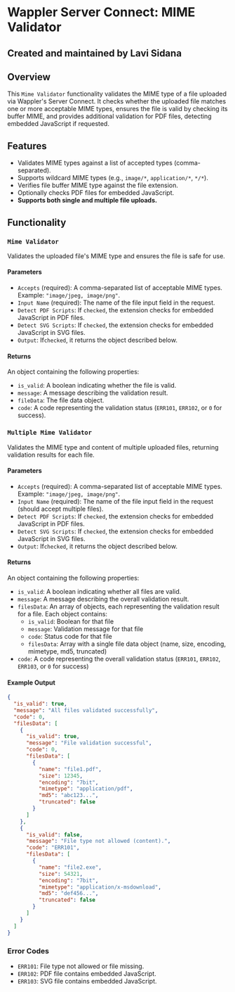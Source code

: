 # Wappler Server Connect: MIME Validator

## Created and maintained by Lavi Sidana

## Overview

This `Mime Validator` functionality validates the MIME type of a file uploaded via Wappler's Server Connect. It checks whether the uploaded file matches one or more acceptable MIME types, ensures the file is valid by checking its buffer MIME, and provides additional validation for PDF files, detecting embedded JavaScript if requested.

## Features

- Validates MIME types against a list of accepted types (comma-separated).
- Supports wildcard MIME types (e.g., `image/*`, `application/*`, `*/*`).
- Verifies file buffer MIME type against the file extension.
- Optionally checks PDF files for embedded JavaScript.
- **Supports both single and multiple file uploads.**

## Functionality

### `Mime Validator`

Validates the uploaded file's MIME type and ensures the file is safe for use.

#### Parameters
  - `Accepts` (required): A comma-separated list of acceptable MIME types. Example: `"image/jpeg, image/png"`.
  - `Input Name` (required): The name of the file input field in the request.
  - `Detect PDF Scripts`: If `checked`, the extension checks for embedded JavaScript in PDF files.
  - `Detect SVG Scripts`: If `checked`, the extension checks for embedded JavaScript in SVG files.
  - `Output`: If`checked`, it returns the object described below.

#### Returns

An object containing the following properties:
- `is_valid`: A boolean indicating whether the file is valid.
- `message`: A message describing the validation result.
- `fileData`: The file data object.
- `code`: A code representing the validation status (`ERR101`, `ERR102`, or `0` for success).

### `Multiple Mime Validator`

Validates the MIME type and content of multiple uploaded files, returning validation results for each file.

#### Parameters
  - `Accepts` (required): A comma-separated list of acceptable MIME types. Example: `"image/jpeg, image/png"`.
  - `Input Name` (required): The name of the file input field in the request (should accept multiple files).
  - `Detect PDF Scripts`: If `checked`, the extension checks for embedded JavaScript in PDF files.
  - `Detect SVG Scripts`: If `checked`, the extension checks for embedded JavaScript in SVG files.
  - `Output`: If`checked`, it returns the object described below.

#### Returns

An object containing the following properties:
- `is_valid`: A boolean indicating whether all files are valid.
- `message`: A message describing the overall validation result.
- `filesData`: An array of objects, each representing the validation result for a file. Each object contains:
  - `is_valid`: Boolean for that file
  - `message`: Validation message for that file
  - `code`: Status code for that file
  - `filesData`: Array with a single file data object (name, size, encoding, mimetype, md5, truncated)
- `code`: A code representing the overall validation status (`ERR101`, `ERR102`, `ERR103`, or `0` for success)

#### Example Output
```json
{
  "is_valid": true,
  "message": "All files validated successfully",
  "code": 0,
  "filesData": [
    {
      "is_valid": true,
      "message": "File validation successful",
      "code": 0,
      "filesData": [
        {
          "name": "file1.pdf",
          "size": 12345,
          "encoding": "7bit",
          "mimetype": "application/pdf",
          "md5": "abc123...",
          "truncated": false
        }
      ]
    },
    {
      "is_valid": false,
      "message": "File type not allowed (content).",
      "code": "ERR101",
      "filesData": [
        {
          "name": "file2.exe",
          "size": 54321,
          "encoding": "7bit",
          "mimetype": "application/x-msdownload",
          "md5": "def456...",
          "truncated": false
        }
      ]
    }
  ]
}
```

### Error Codes

- `ERR101`: File type not allowed or file missing.
- `ERR102`: PDF file contains embedded JavaScript.
- `ERR103`: SVG file contains embedded JavaScript.


